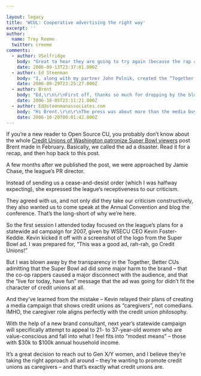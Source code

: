 ```yaml
---

layout: legacy
title: 'WCUL: Cooperative advertising the right way'
excerpt: ''
author:
  name: Trey Reeme
  twitter: creeme
comments:
  - author: VSelfridge
    body: "Great to hear they are going to try again (because the rap ad was more sad-funny than fun-funny)...\r\n\r\nI'm interested in women as the target for the message. Research suggests that  typically it is the woman in the household that pays the bills / manages the household budget - and hense who we market online bill pay services to... Hmmm... "
    date: 2006-09-13T23:37:01.000Z
  - author: Ed Steenman
    body: "I, along with my partner John Polnik, created the “Together.Better” Brand, Website and Television commercials to which you refer in your February and recent post. \r\n\r\nAnd while I respect your right to a point of view, I’d like to set the record straight for your readers about the Super Bowl ad.  The goal of the ad was NOT to make a bunch of credit union management types or their members feel good themselves.  It was designed to “stand out” and GRAB the attention of NON-MEMBERS and put “Together Better” in their brains (with the web site as the informative support).  In fact, the VERY LAST PEOPLE who should get to have any opinion about this ad are the very people who work INSIDE the Credit Union industry. That’s why external ad agencies and research firms exist - to bring perspective to clients and help them see things from the “lens” of the consumer.  \r\n\r\nAnd while you may claim the ad “set back” the industry, the numbers disagree.  Although the ad aired only once, it ad got MORE LOCAL COVERAGE in the Seattle area than ANY other local ad in the broadcast by a VERY WIDE margin.  All three major dailies ran stories as did both the ABC and NBC affiliates (NBC was the competing network to the broadcast but still ran the story).  It was also picked up by a regional cable NETWORK, multiple business publications and niche media.  Almost ALL the coverage was positive, citing the Credit Union Co-Op Group as “innovators” and “leaders”.  Using a metric developed by public relations types to assign a “media value” to a story, the local Credit Union Co-op easily received tens of thousands of dollars of incremental “value.  Any advertiser would be envious for that kind of coverage!  And from what we’ve seen, Credit Union membership in this region and the growth of new credit union customers is significantly ahead of national figures.  \r\n\r\nWe’ve excited to see how Kevin Foster-Kiddie and the local Co-Op builds on their previous success. They stepped out and did something that I think history will show was an industry “first”.  You don’t do that without attracting a few critics.  \r\n\r\nOne thing your group is right about is the amazing power a single “blog” can have on an organization and the emotional reaction (good or bad) it can generate, even when the evidence shows otherwise.  Lesson learned.\r\n"
    date: 2006-09-29T23:25:27.000Z
  - author: Brent
    body: "Ed,\r\n\r\nFirst off, thanks so much for dropping by the blog and leaving a comment. \r\n\r\nIn response to your response to my response to your ad:\r\n\r\nI can dig wanting to appeal to non-members (non-employees is a given). However, I'm not sure where you got the impression that we felt like the ad should be aimed / was aimed within the industry. My main point was that it didn't seem to be aimed at anybody at all.\r\n\r\nAnd on to point two, I should clarify that I never said it set back the industry - I said it set back the industry's image. You're right, that was kind of hyperbole (maybe). \r\n\r\nAnd you're also right that the ad did get great press - as a stellar media buy, not successful creative.\r\n\r\nOne final note is that I think it's unfair to Washington's CUs for you to attribute their above-average numbers to the spot. These are some innovate credit unions doing great things (see \"my post on BECU\":http://opensourcecu.com/articles/2006/09/18/wcul-called-out-by-becus-todd-pietzsch for one of many examples). Their success shouldn't be short-changed by wrapping it around one TV spot. \r\n\r\n"
    date: 2006-10-05T23:11:21.000Z
  - author: Ed@steenmanassociates.com
    body: "Hi Brent.\r\n\r\nThe press was about more than the media buy, the coverage taken as a whole was really about the “story” of Credit Unions banding together to do something “larger than life” that had never done before.  In fact, the “media buy” part of the story was actually downplayed for reasons I won’t go into here.  As to your other point, I certainly didn’t mean to imply that the credit union success in this region was singularly attributable to this ad or any other,  considering that it ran only a few times, that would be a pretty remarkable claim.  And while you and I may disagree about whether or not we “liked” the ad, I believe we are in agreement that the Credit Unions here in Western Washington (and I hope elsewhere) are to be commended for the innovative marketing efforts. \r\n"
    date: 2006-10-20T00:01:42.000Z
---
```


<p>If you&#8217;re a new reader to Open Source CU, you probably don&#8217;t know about the whole <a href="http://www.opensourcecu.com/articles/2006/02/16/credit-unions-of-washington-patronize-super-bowl-xl-viewers">Credit Unions of Washington patronize Super Bowl viewers</a> post Brent made in February.  Basically, we called the ad a disaster.  Read it for a recap, and then hop back to this post.</p>
<p>A few months after we published the post, we were approached by Jamie Chase, the league&#8217;s PR director.</p>
<p>Instead of sending us a cease-and-desist order (which I was halfway expecting), she expressed the league&#8217;s receptiveness to our criticism.</p>
<p>They agreed with us, and not only did they take our criticism constructively, they also wanted us to come speak at the Annual Convention and blog the conference.  That&#8217;s the long-short of why we&#8217;re here.</p>
<p>So the first session I attended today focused on the league&#8217;s plans for a statewide ad campaign for 2007, given by <span class="caps">WSECU CEO</span> Kevin Foster-Keddie.  Kevin kicked it off with a screenshot of the logo from the Super Bowl ad.  I was prepared for, &#8220;This was a good ad, rah-rah, go Credit Unions!&#8221;</p>
<p>But I was blown away by the transparency in the Together, Better CUs admitting that the Super Bowl ad did some major harm to the brand &#8211; that the co-op rappers caused a major disconnect with the audience, and that the &#8220;live for today, have fun&#8221; message that the ad was going for didn&#8217;t fit the character of credit unions at all.</p>
<p>And they&#8217;ve learned from the mistake &#8211; Kevin relayed their plans of creating a media campaign that shows credit unions as &#8220;caregivers&#8221;, not comedians.  <span class="caps">IMHO</span>, the caregiver role aligns perfectly with the credit union philosophy.</p>
<p>With the help of a new brand consultant, next year&#8217;s statewide campaign will specifically attempt to appeal to 21- to 37-year-old <em>women</em> who are value-conscious and fall into what I feel fits into &#8220;modest means&#8221; &#8211; those with $30k to $100k annual household income.</p>
<p>It&#8217;s a great decision to reach out to Gen X/Y women, and I believe they&#8217;re taking the right approach all around &#8211; they&#8217;re wanting to promote credit unions as caregivers &#8211; and that&#8217;s exactly what credit unions are.</p>